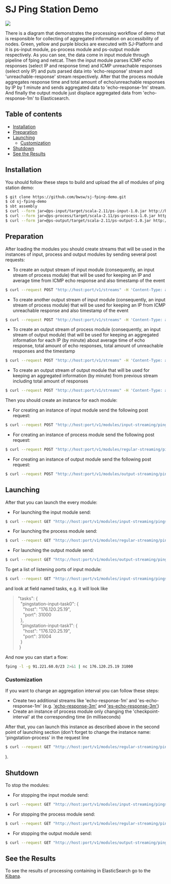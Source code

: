 # SJ Ping Station Demo

![](FPingDemo.png)

There is a diagram that demonstrates the processing workflow of demo
that is responsible for collecting of aggregated information on accessibility of nodes.
Green, yellow and purple blocks are executed with SJ-Platform
and it is ps-input module, ps-process module and ps-output module respectively.
As you can see, the data come in input module through pipeline of fping and netcat.
Then the input module parses ICMP echo responses (select IP and response time)
and ICMP unreachable responses (select only IP)
and puts parsed data into 'echo-response' stream and 'unreachable-response' stream respectively.
After that the process module aggregates response time and total amount of echo/unreachable responses by IP by 1 minute
and sends aggregated data to 'echo-response-1m' stream.
And finally the output module just displace aggregated data from 'echo-response-1m' to Elasticsearch.

## Table of contents

- [Installation](#installation)
- [Preparation](#preparation)
- [Launching](#launching)
    * [Customization](#customization)
- [Shutdown](#shutdown)
- [See the Results](#see-the-results)

## Installation

You should follow these steps to build and upload the all of modules of ping station demo:

```bash
$ git clone https://github.com/bwsw/sj-fping-demo.git
$ cd sj-fping-demo
$ sbt assembly
$ curl --form jar=@ps-input/target/scala-2.11/ps-input-1.0.jar http://host:port/v1/modules
$ curl --form jar=@ps-process/target/scala-2.11/ps-process-1.0.jar http://host:port/v1/modules
$ curl --form jar=@ps-output/target/scala-2.11/ps-output-1.0.jar http://host:port/v1/modules
```

## Preparation

After loading the modules you should create streams that will be used in the instances of input, process and output modules by sending several post requests:

- To create an output stream of input module (consequently, an input stream of process module) that will be used for keeping an IP and average time from ICMP echo response and also timestamp of the event
```bash
$ curl --request POST "http://host:port/v1/streams" -H 'Content-Type: application/json' --data "@api-json/streams/echo-response.json"
```
- To create another output stream of input module (consequently, an input stream of process module) that will be used for keeping an IP from ICMP unreachable response and also timestamp of the event
```bash
$ curl --request POST "http://host:port/v1/streams" -H 'Content-Type: application/json' --data "@api-json/streams/unreachable-response.json"
```
- To create an output stream of process module (consequently, an input stream of output module) that will be used for keeping an aggregated information for each IP (by minute)
about average time of echo response, total amount of echo responses, total amount of unreachable responses and the timestamp
```bash
$ curl --request POST "http://host:port/v1/streams" -H 'Content-Type: application/json' --data "@api-json/streams/echo-response-1m.json"
```
- To create an output stream of output module that will be used for keeping an aggregated information (by minute) from previous stream including total amount of responses
```bash
$ curl --request POST "http://host:port/v1/streams" -H 'Content-Type: application/json' --data "@api-json/streams/es-echo-response-1m.json"
```

Then you should create an instance for each module:

- For creating an instance of input module send the following post request:
```bash
$ curl --request POST "http://host:port/v1/modules/input-streaming/pingstation-input/0.1/instance" -H 'Content-Type: application/json' --data "@api-json/instances/pingstation-input.json"
```
- For creating an instance of process module send the following post request:
```bash
$ curl --request POST "http://host:port/v1/modules/regular-streaming/pingstation-process/0.1/instance" -H 'Content-Type: application/json' --data "@api-json/instances/pingstation-process.json"
```
- For creating an instance of output module send the following post request:
```bash
$ curl --request POST "http://host:port/v1/modules/output-streaming/pingstation-output/0.1/instance" -H 'Content-Type: application/json' --data "@api-json/instances/pingstation-output.json"
```

## Launching

After that you can launch the every module:

- For launching the input module send:
```bash
$ curl --request GET "http://host:port/v1/modules/input-streaming/pingstation-input/0.1/instance/pingstation-input/start"
```
- For launching the process module send:
```bash
$ curl --request GET "http://host:port/v1/modules/regular-streaming/pingstation-process/0.1/instance/pingstation-process/start"
```
- For launching the output module send:
```bash
$ curl --request GET "http://host:port/v1/modules/output-streaming/pingstation-output/0.1/instance/pingstation-output/start"
```

To get a list of listening ports of input module:
```bash
$ curl --request GET "http://host:port/v1/modules/input-streaming/pingstation-input/0.1/instance/pingstation-input"
```
and look at field named tasks, e.g. it will look like
> "tasks": {   
> &nbsp;&nbsp;"pingstation-input-task0": {   
> &nbsp;&nbsp;&nbsp;&nbsp;"host": "176.120.25.19",  
> &nbsp;&nbsp;&nbsp;&nbsp;"port": 31000   
> &nbsp;&nbsp;},   
> &nbsp;&nbsp;"pingstation-input-task1": {   
> &nbsp;&nbsp;&nbsp;&nbsp;"host": "176.120.25.19",   
> &nbsp;&nbsp;&nbsp;&nbsp;"port": 31004   
> &nbsp;&nbsp;}   
> &nbsp;}   

And now you can start a flow:
```bash
fping -l -g 91.221.60.0/23 2>&1 | nc 176.120.25.19 31000
```

### Customization

If you want to change an aggregation interval you can follow these steps:

- Create two additional streams like 'echo-response-1m' and 'es-echo-response-1m'
(e.g. ['echo-response-3m'](api-json/streams/echo-response-3m.json) and
['es-echo-response-3m'](api-json/streams/es-echo-response-3m.json))
- Create an instance of process module only changing the 'checkpoint-interval' at the corresponding time (in milliseconds)

After that, you can launch this instance as described above in the second point of launching section
(don't forget to change the instance name: 'pingstation-process' in the request line
```bash
$ curl --request GET "http://host:port/v1/modules/regular-streaming/pingstation-process/0.1/instance/<new instance name>/start"
```
).

## Shutdown

To stop the modules:

- For stopping the input module send:
```bash
$ curl --request GET "http://host:port/v1/modules/input-streaming/pingstation-input/0.1/instance/pingstation-input/stop"
```
- For stopping the process module send:
```bash
$ curl --request GET "http://host:port/v1/modules/regular-streaming/pingstation-process/0.1/instance/pingstation-process/stop"
```
- For stopping the output module send:
```bash
$ curl --request GET "http://host:port/v1/modules/output-streaming/pingstation-output/0.1/instance/pingstation-output/start"
```

## See the Results

To see the results of processing containing in ElasticSearch go to the [Kibana](http://176.120.25.19/).
